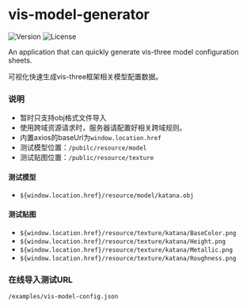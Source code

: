 # vis-model-generator

<p>
<img src="https://img.shields.io/badge/Versioin-0.1.6-{}" alt="Version">
<img src="https://img.shields.io/badge/License-AGPL3.0-{}" alt="License">
</p>

An application that can quickly generate vis-three model configuration sheets.

可视化快速生成vis-three框架相关模型配置数据。

### 说明
* 暂时只支持obj格式文件导入
* 使用跨域资源请求时，服务器请配置好相关跨域规则。
* 内置axios的baseUrl为`window.location.href`
* 测试模型位置：`/pubilc/resource/model`
* 测试贴图位置：`/public/resource/texture`

#### 测试模型

* `${window.location.href}/resource/model/katana.obj`

#### 测试贴图

* `${window.location.href}/resource/texture/katana/BaseColor.png`
* `${window.location.href}/resource/texture/katana/Height.png`
* `${window.location.href}/resource/texture/katana/Metallic.png`
* `${window.location.href}/resource/texture/katana/Roughness.png`



### 在线导入测试URL
`/examples/vis-model-config.json`


